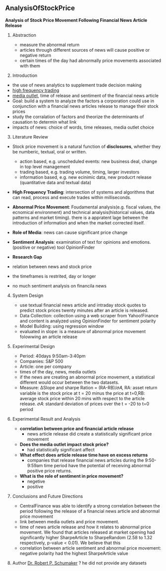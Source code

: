 ## AnalysisOfStockPrice
**Analysis of Stock Price Movement Following
Financial News Article Release**

1. Abstraction
	- measure the abnormal return
	- articles through different sources of news will cause positive or negative return
	- certain times of the day had abnormally price movements associated with them

2. Introduction
 - the use of news analytics to supplement trade decision making
 - [high frequency trading](https://www.investopedia.com/terms/h/high-frequency-trading.asp)
 - [media outlet](https://en.wiktionary.org/wiki/media_outlet), time of release and sentiment of the financial news article
 - Goal: build a system to analyze the factors a corporation could use in conjunction with a financial news articles release to manage their stock prices
 - study the corralation of factors and theorize the determinants of causation to determin what link
 - impacts of news: choice of words, time releases, media outlet choice

3. Literature Review
 - Stock price movement is a natural function of **disclosures**, whether they be numberic, textual, oral or written. 
 	- action based, e.g. unscheduled events: new business deal, change in top level management
 	- trading based, e.g. trading volume, timing, larger investors
 	- information based, e.g. new ecinimic data, new producrt release (quantitative data and textual data)
 - **High Frequency Trading**: intersection of systems and algorithms that can read, process and execute trades within milliseconds.
 - **Abnormal Price Movement**: Foudamental analysis(e.g. fiscal values, the ecnomical environment) and technical analysis(historical values, data patterns and market timing). there is a appratent lage between the introduction of information and when the market corrected itself.
 - **Role of Media**: news can cause significant price change
 - **Sentiment Analysis**: examination of text for opinions and emotions. (positive or negative) tool OpinionFinder

 - **Research Gap**
  - relation between news and stock price
  - the timeframes is restrited, day or longer
  - no much sentiment analysis on financila news

4. System Design
	- use textual financial news article and intraday stock quotes to predict stock prices twenty minutes after an article is released.
	- Data Collection: collection using a web scraper from Yahoo!Finance and content is analyzed using OpinionFinder for sentiment polarity
	- Model Building: using regression window
	- evaluated in slope: is a measure of abnormal price movement folowwing an article release

5. Experimental Design
	- Period: 40days 9:50am-3:40pm
	- Companies: S&P 500
	- Article: one per company
	- times of the day, news, media outlets
	- if the news are creating an abnormal price movement, a statistical different would occur between the two datasets.
	- Measure: ΔSlope and sharpe Ration = (RA-RB)/𝜎𝐴, RA: asset return variable is the stock price at t = 20 minus the price at t=0,RB: average stock price within 20 mins with respect to the article release. 𝜎𝐴: standard deviation of prices over the t = -20 to t=0 period

6. Experimental Result and Analysis
	- **correlation between price and financial article release**
		- news article release did create a statistically significant price movement
	- **Does the media outlet impact stock price?**
		- had statistically significant affect
	- **What effect does article release time have on excess returns**
		- companies that release financial news articles during the 9:50-9:59am time period have the potential of receiving abnormal positive price returns.
	- **What is the role of sentiment in price movement?**
		- negetive
		- positive

7. Conclusions and Future Directions
	- CentralFinance was able to identify a strong correlation between the period following the release of a financial news article and abnormal price movement
	- link between media outlets and price movement.
	- time of news article release and how it relates to abnormal price movement. We found that articles released at market opening had significantly higher SharpeArticle to SharpeRandom (2.58 to 1.32 respectively, p-value < 0.01). We believe that this
	- correlation between article sentiment and abnormal price movement:  negative polarity had the highest SharpeArticle value

8. Author [Dr. Robert P. Schumaker](http://robschumaker.com/pubs/?domain=fintext) ? he did not provide any datasets






































